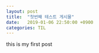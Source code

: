 ```yaml
---
layout: post
title:  "첫번째 테스트 게시물"
date:   2019-01-06 22:50:00 +0900
categories: TIL
---
```

this is my first post
